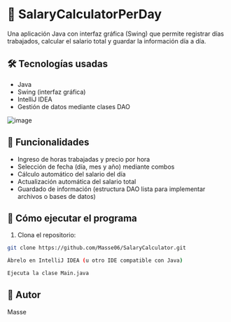 # 💼 SalaryCalculatorPerDay

Una aplicación Java con interfaz gráfica (Swing) que permite registrar días trabajados, calcular el salario total y guardar la información día a día.

## 🛠️ Tecnologías usadas

- Java
- Swing (interfaz gráfica)
- IntelliJ IDEA
- Gestión de datos mediante clases DAO

![image](https://github.com/user-attachments/assets/7c9b4643-c619-4410-93ec-28f44bbb4400)

## 🧩 Funcionalidades

- Ingreso de horas trabajadas y precio por hora
- Selección de fecha (día, mes y año) mediante combos
- Cálculo automático del salario del día
- Actualización automática del salario total
- Guardado de información (estructura DAO lista para implementar archivos o bases de datos)

## 🚀 Cómo ejecutar el programa

1. Clona el repositorio:
```bash
git clone https://github.com/Masse06/SalaryCalculator.git
```
```bash
Ábrelo en IntelliJ IDEA (u otro IDE compatible con Java)
```
```bash
Ejecuta la clase Main.java
```

## 👤 Autor
Masse

